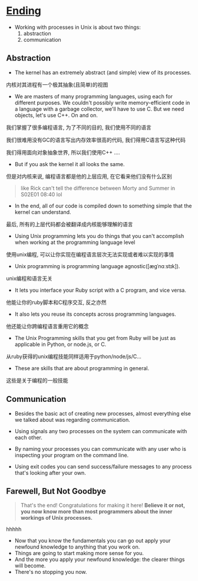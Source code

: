 # [Ending](https://workingwithruby.com/wwup/ending/)

+ Working with processes in Unix is about two things:
    1. abstraction
    2. communication

## Abstraction

+ The kernel has an extremely abstract (and simple) view of its processes.

内核对其进程有一个极其抽象(且简单)的视图

+ We are masters of many programming languages, using each for different purposes. We couldn't possibly write memory-efficient code in a language with a garbage collector, we'll have to use C. But we need objects, let's use C++. On and on.

我们掌握了很多编程语言, 为了不同的目的, 我们使用不同的语言

我们很难用没有GC的语言写出内存效率很高的代码, 我们得用C语言写这种代码

我们得用面向对象抽象世界, 所以我们使用C++ ....

+ But if you ask the kernel it all looks the same.

但是对内核来说, 编程语言都是他的上层应用, 在它看来他们没有什么区别

> like Rick can't tell the difference between Morty and Summer in S02E01 08:40 lol

+ In the end, all of our code is compiled down to something simple that the kernel can understand.

最后, 所有的上层代码都会被翻译成内核能够理解的语言

+ Using Unix programming lets you do things that you can't accomplish when working at the programming language level

使用unix编程, 可以让你实现在编程语言层次无法实现或者难以实现的事情

+ Unix programming is programming language agnostic([æɡˈnɑːstɪk]).

unix编程和语言无关

+ It lets you interface your Ruby script with a C program, and vice versa.

他能让你的ruby脚本和C程序交互, 反之亦然

+ It also lets you reuse its concepts across programming languages.

他还能让你跨编程语言重用它的概念

+ The Unix Programming skills that you get from Ruby will be just as applicable in Python, or node.js, or C.

从ruby获得的unix编程技能同样适用于python/node/js/C...

+ These are skills that are about programming in general.

这些是关于编程的一般技能

## Communication

+ Besides the basic act of creating new processes, almost everything else we talked about was regarding communication.

+ Using signals any two processes on the system can communicate with each other.

+ By naming your processes you can communicate with any user who is inspecting your program on the command line.

+ Using exit codes you can send success/failure messages to any process that's looking after your own.

## Farewell, But Not Goodbye

> That's the end! Congratulations for making it here! **Believe it or not, you now know more than most programmers about the inner workings of Unix processes.**

hhhhh

+ Now that you know the fundamentals you can go out apply your newfound knowledge to anything that you work on.
+ Things are going to start making more sense for you.
+ And the more you apply your newfound knowledge: the clearer things will become.
+ There's no stopping you now.
